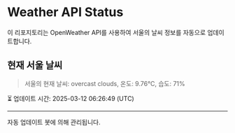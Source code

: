 
# Weather API Status

이 리포지토리는 OpenWeather API를 사용하여 서울의 날씨 정보를 자동으로 업데이트합니다.

## 현재 서울 날씨
> 서울의 현재 날씨: overcast clouds, 온도: 9.76°C, 습도: 71%

⏳ 업데이트 시간: 2025-03-12 06:26:49 (UTC)

---
자동 업데이트 봇에 의해 관리됩니다.
